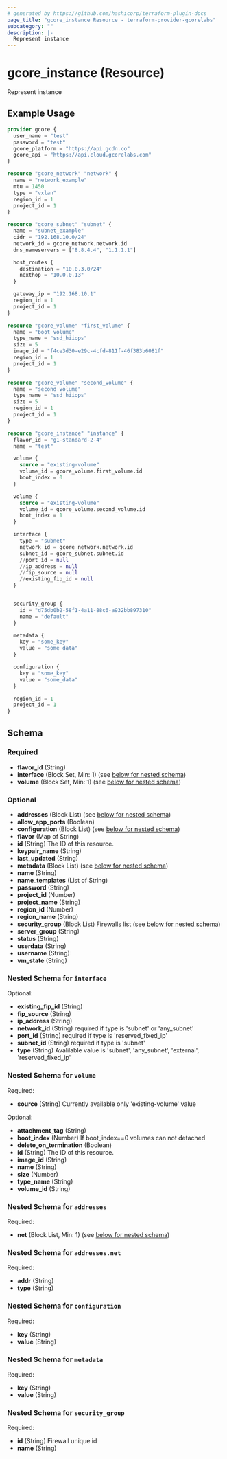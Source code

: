 ```yaml
---
# generated by https://github.com/hashicorp/terraform-plugin-docs
page_title: "gcore_instance Resource - terraform-provider-gcorelabs"
subcategory: ""
description: |-
  Represent instance
---
```


# gcore_instance (Resource)

Represent instance

## Example Usage

```terraform
provider gcore {
  user_name = "test"
  password = "test"
  gcore_platform = "https://api.gcdn.co"
  gcore_api = "https://api.cloud.gcorelabs.com"
}

resource "gcore_network" "network" {
  name = "network_example"
  mtu = 1450
  type = "vxlan"
  region_id = 1
  project_id = 1
}

resource "gcore_subnet" "subnet" {
  name = "subnet_example"
  cidr = "192.168.10.0/24"
  network_id = gcore_network.network.id
  dns_nameservers = ["8.8.4.4", "1.1.1.1"]

  host_routes {
    destination = "10.0.3.0/24"
    nexthop = "10.0.0.13"
  }

  gateway_ip = "192.168.10.1"
  region_id = 1
  project_id = 1
}

resource "gcore_volume" "first_volume" {
  name = "boot volume"
  type_name = "ssd_hiiops"
  size = 5
  image_id = "f4ce3d30-e29c-4cfd-811f-46f383b6081f"
  region_id = 1
  project_id = 1
}

resource "gcore_volume" "second_volume" {
  name = "second volume"
  type_name = "ssd_hiiops"
  size = 5
  region_id = 1
  project_id = 1
}

resource "gcore_instance" "instance" {
  flavor_id = "g1-standard-2-4"
  name = "test"

  volume {
    source = "existing-volume"
    volume_id = gcore_volume.first_volume.id
    boot_index = 0
  }

  volume {
    source = "existing-volume"
    volume_id = gcore_volume.second_volume.id
    boot_index = 1
  }

  interface {
    type = "subnet"
    network_id = gcore_network.network.id
    subnet_id = gcore_subnet.subnet.id
    //port_id = null
    //ip_address = null
    //fip_source = null
    //existing_fip_id = null
  }


  security_group {
    id = "d75db0b2-58f1-4a11-88c6-a932bb897310"
    name = "default"
  }

  metadata {
    key = "some_key"
    value = "some_data"
  }

  configuration {
    key = "some_key"
    value = "some_data"
  }

  region_id = 1
  project_id = 1
}
```

<!-- schema generated by tfplugindocs -->
## Schema

### Required

- **flavor_id** (String)
- **interface** (Block Set, Min: 1) (see [below for nested schema](#nestedblock--interface))
- **volume** (Block Set, Min: 1) (see [below for nested schema](#nestedblock--volume))

### Optional

- **addresses** (Block List) (see [below for nested schema](#nestedblock--addresses))
- **allow_app_ports** (Boolean)
- **configuration** (Block List) (see [below for nested schema](#nestedblock--configuration))
- **flavor** (Map of String)
- **id** (String) The ID of this resource.
- **keypair_name** (String)
- **last_updated** (String)
- **metadata** (Block List) (see [below for nested schema](#nestedblock--metadata))
- **name** (String)
- **name_templates** (List of String)
- **password** (String)
- **project_id** (Number)
- **project_name** (String)
- **region_id** (Number)
- **region_name** (String)
- **security_group** (Block List) Firewalls list (see [below for nested schema](#nestedblock--security_group))
- **server_group** (String)
- **status** (String)
- **userdata** (String)
- **username** (String)
- **vm_state** (String)

<a id="nestedblock--interface"></a>
### Nested Schema for `interface`

Optional:

- **existing_fip_id** (String)
- **fip_source** (String)
- **ip_address** (String)
- **network_id** (String) required if type is 'subnet' or 'any_subnet'
- **port_id** (String) required if type is  'reserved_fixed_ip'
- **subnet_id** (String) required if type is 'subnet'
- **type** (String) Avalilable value is 'subnet', 'any_subnet', 'external', 'reserved_fixed_ip'


<a id="nestedblock--volume"></a>
### Nested Schema for `volume`

Required:

- **source** (String) Currently available only 'existing-volume' value

Optional:

- **attachment_tag** (String)
- **boot_index** (Number) If boot_index==0 volumes can not detached
- **delete_on_termination** (Boolean)
- **id** (String) The ID of this resource.
- **image_id** (String)
- **name** (String)
- **size** (Number)
- **type_name** (String)
- **volume_id** (String)


<a id="nestedblock--addresses"></a>
### Nested Schema for `addresses`

Required:

- **net** (Block List, Min: 1) (see [below for nested schema](#nestedblock--addresses--net))

<a id="nestedblock--addresses--net"></a>
### Nested Schema for `addresses.net`

Required:

- **addr** (String)
- **type** (String)



<a id="nestedblock--configuration"></a>
### Nested Schema for `configuration`

Required:

- **key** (String)
- **value** (String)


<a id="nestedblock--metadata"></a>
### Nested Schema for `metadata`

Required:

- **key** (String)
- **value** (String)


<a id="nestedblock--security_group"></a>
### Nested Schema for `security_group`

Required:

- **id** (String) Firewall unique id
- **name** (String)


